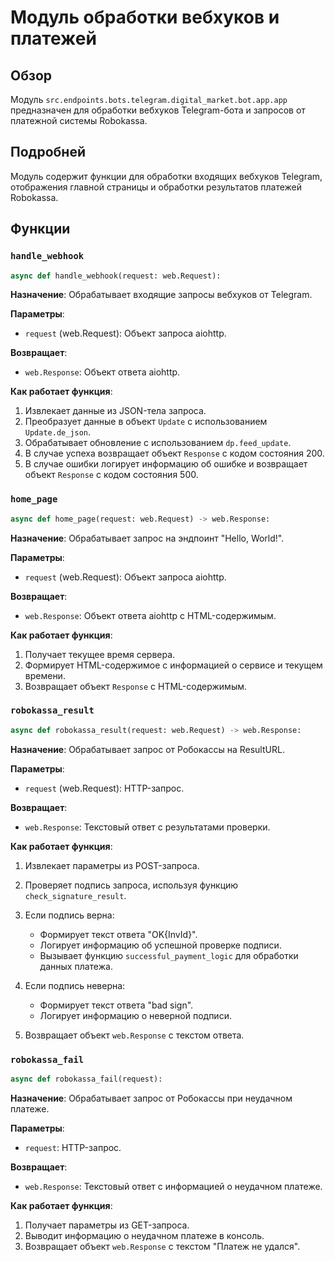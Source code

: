 # Модуль обработки вебхуков и платежей

## Обзор

Модуль `src.endpoints.bots.telegram.digital_market.bot.app.app` предназначен для обработки вебхуков Telegram-бота и запросов от платежной системы Robokassa.

## Подробней

Модуль содержит функции для обработки входящих вебхуков Telegram, отображения главной страницы и обработки результатов платежей Robokassa.

## Функции

### `handle_webhook`

```python
async def handle_webhook(request: web.Request):
```

**Назначение**: Обрабатывает входящие запросы вебхуков от Telegram.

**Параметры**:

*   `request` (web.Request): Объект запроса aiohttp.

**Возвращает**:

*   `web.Response`: Объект ответа aiohttp.

**Как работает функция**:

1.  Извлекает данные из JSON-тела запроса.
2.  Преобразует данные в объект `Update` с использованием `Update.de_json`.
3.  Обрабатывает обновление с использованием `dp.feed_update`.
4.  В случае успеха возвращает объект `Response` с кодом состояния 200.
5.  В случае ошибки логирует информацию об ошибке и возвращает объект `Response` с кодом состояния 500.

### `home_page`

```python
async def home_page(request: web.Request) -> web.Response:
```

**Назначение**: Обрабатывает запрос на эндпоинт "Hello, World!".

**Параметры**:

*   `request` (web.Request): Объект запроса aiohttp.

**Возвращает**:

*   `web.Response`: Объект ответа aiohttp с HTML-содержимым.

**Как работает функция**:

1.  Получает текущее время сервера.
2.  Формирует HTML-содержимое с информацией о сервисе и текущем времени.
3.  Возвращает объект `Response` с HTML-содержимым.

### `robokassa_result`

```python
async def robokassa_result(request: web.Request) -> web.Response:
```

**Назначение**: Обрабатывает запрос от Робокассы на ResultURL.

**Параметры**:

*   `request` (web.Request): HTTP-запрос.

**Возвращает**:

*   `web.Response`: Текстовый ответ с результатами проверки.

**Как работает функция**:

1.  Извлекает параметры из POST-запроса.
2.  Проверяет подпись запроса, используя функцию `check_signature_result`.
3.  Если подпись верна:
    *   Формирует текст ответа "OK{InvId}".
    *   Логирует информацию об успешной проверке подписи.
    *   Вызывает функцию `successful_payment_logic` для обработки данных платежа.
4.  Если подпись неверна:

    *   Формирует текст ответа "bad sign".
    *   Логирует информацию о неверной подписи.
5.  Возвращает объект `web.Response` с текстом ответа.

### `robokassa_fail`

```python
async def robokassa_fail(request):
```

**Назначение**: Обрабатывает запрос от Робокассы при неудачном платеже.

**Параметры**:

*   `request`: HTTP-запрос.

**Возвращает**:

*   `web.Response`: Текстовый ответ с информацией о неудачном платеже.

**Как работает функция**:

1.  Получает параметры из GET-запроса.
2.  Выводит информацию о неудачном платеже в консоль.
3.  Возвращает объект `web.Response` с текстом "Платеж не удался".